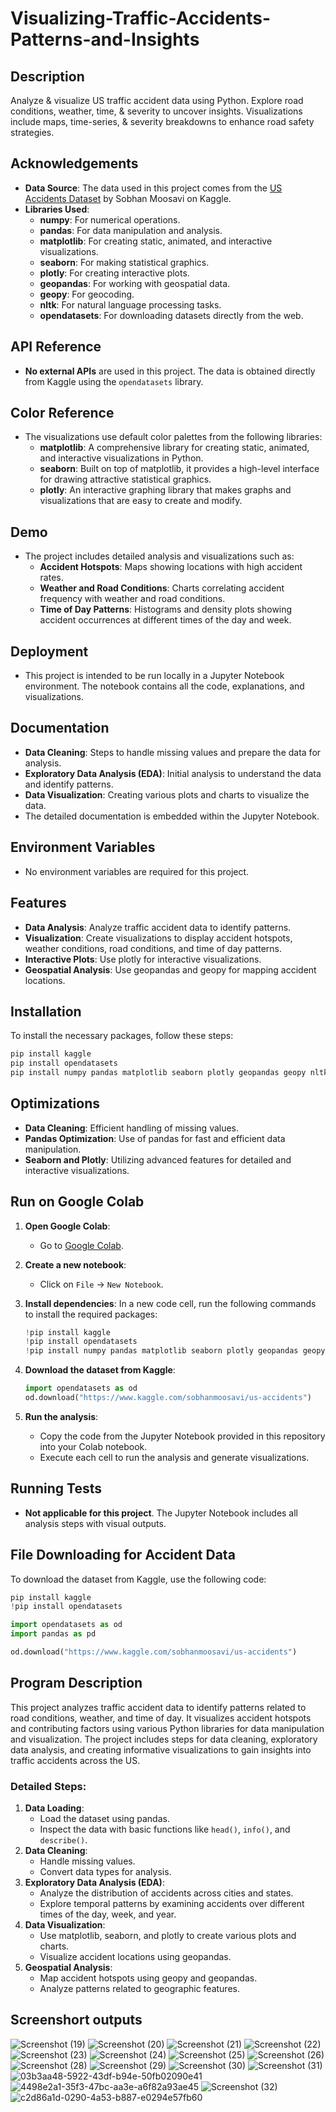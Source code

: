 # Visualizing-Traffic-Accidents-Patterns-and-Insights

## Description
Analyze & visualize US traffic accident data using Python. Explore road conditions, weather, time, & severity to uncover insights. Visualizations include maps, time-series, & severity breakdowns to enhance road safety strategies.

## Acknowledgements
- **Data Source**: The data used in this project comes from the [US Accidents Dataset](https://www.kaggle.com/sobhanmoosavi/us-accidents) by Sobhan Moosavi on Kaggle.
- **Libraries Used**: 
  - **numpy**: For numerical operations.
  - **pandas**: For data manipulation and analysis.
  - **matplotlib**: For creating static, animated, and interactive visualizations.
  - **seaborn**: For making statistical graphics.
  - **plotly**: For creating interactive plots.
  - **geopandas**: For working with geospatial data.
  - **geopy**: For geocoding.
  - **nltk**: For natural language processing tasks.
  - **opendatasets**: For downloading datasets directly from the web.

## API Reference
- **No external APIs** are used in this project. The data is obtained directly from Kaggle using the `opendatasets` library.

## Color Reference
- The visualizations use default color palettes from the following libraries:
  - **matplotlib**: A comprehensive library for creating static, animated, and interactive visualizations in Python.
  - **seaborn**: Built on top of matplotlib, it provides a high-level interface for drawing attractive statistical graphics.
  - **plotly**: An interactive graphing library that makes graphs and visualizations that are easy to create and modify.

## Demo
- The project includes detailed analysis and visualizations such as:
  - **Accident Hotspots**: Maps showing locations with high accident rates.
  - **Weather and Road Conditions**: Charts correlating accident frequency with weather and road conditions.
  - **Time of Day Patterns**: Histograms and density plots showing accident occurrences at different times of the day and week.

## Deployment
- This project is intended to be run locally in a Jupyter Notebook environment. The notebook contains all the code, explanations, and visualizations.

## Documentation
- **Data Cleaning**: Steps to handle missing values and prepare the data for analysis.
- **Exploratory Data Analysis (EDA)**: Initial analysis to understand the data and identify patterns.
- **Data Visualization**: Creating various plots and charts to visualize the data.
- The detailed documentation is embedded within the Jupyter Notebook.

## Environment Variables
- No environment variables are required for this project.

## Features
- **Data Analysis**: Analyze traffic accident data to identify patterns.
- **Visualization**: Create visualizations to display accident hotspots, weather conditions, road conditions, and time of day patterns.
- **Interactive Plots**: Use plotly for interactive visualizations.
- **Geospatial Analysis**: Use geopandas and geopy for mapping accident locations.

## Installation
To install the necessary packages, follow these steps:
```bash
pip install kaggle
pip install opendatasets
pip install numpy pandas matplotlib seaborn plotly geopandas geopy nltk missingno
```

## Optimizations
- **Data Cleaning**: Efficient handling of missing values.
- **Pandas Optimization**: Use of pandas for fast and efficient data manipulation.
- **Seaborn and Plotly**: Utilizing advanced features for detailed and interactive visualizations.

## Run on Google Colab
1. **Open Google Colab**:
    - Go to [Google Colab](https://colab.research.google.com/).

2. **Create a new notebook**:
    - Click on `File` -> `New Notebook`.

3. **Install dependencies**:
    In a new code cell, run the following commands to install the required packages:
    ```python
    !pip install kaggle
    !pip install opendatasets
    !pip install numpy pandas matplotlib seaborn plotly geopandas geopy nltk missingno
    ```

4. **Download the dataset from Kaggle**:
    ```python
    import opendatasets as od
    od.download("https://www.kaggle.com/sobhanmoosavi/us-accidents")
    ```

5. **Run the analysis**:
    - Copy the code from the Jupyter Notebook provided in this repository into your Colab notebook.
    - Execute each cell to run the analysis and generate visualizations.

## Running Tests
- **Not applicable for this project**. The Jupyter Notebook includes all analysis steps with visual outputs.

## File Downloading for Accident Data
To download the dataset from Kaggle, use the following code:
```python
pip install kaggle
!pip install opendatasets

import opendatasets as od
import pandas as pd

od.download("https://www.kaggle.com/sobhanmoosavi/us-accidents")
```

## Program Description
This project analyzes traffic accident data to identify patterns related to road conditions, weather, and time of day. It visualizes accident hotspots and contributing factors using various Python libraries for data manipulation and visualization. The project includes steps for data cleaning, exploratory data analysis, and creating informative visualizations to gain insights into traffic accidents across the US.

### Detailed Steps:
1. **Data Loading**:
   - Load the dataset using pandas.
   - Inspect the data with basic functions like `head()`, `info()`, and `describe()`.
2. **Data Cleaning**:
   - Handle missing values.
   - Convert data types for analysis.
3. **Exploratory Data Analysis (EDA)**:
   - Analyze the distribution of accidents across cities and states.
   - Explore temporal patterns by examining accidents over different times of the day, week, and year.
4. **Data Visualization**:
   - Use matplotlib, seaborn, and plotly to create various plots and charts.
   - Visualize accident locations using geopandas.
5. **Geospatial Analysis**:
   - Map accident hotspots using geopy and geopandas.
   - Analyze patterns related to geographic features.
## Screenshort outputs 
![Screenshot (19)](https://github.com/KartikyeThakur/Visualizing-Traffic-Accidents-Patterns-and-Insights/assets/172358250/2642a5cc-c152-4977-b8c6-7285d3ba1923)
![Screenshot (20)](https://github.com/KartikyeThakur/Visualizing-Traffic-Accidents-Patterns-and-Insights/assets/172358250/a25256c4-01ac-4505-9758-b92433a7510e)
![Screenshot (21)](https://github.com/KartikyeThakur/Visualizing-Traffic-Accidents-Patterns-and-Insights/assets/172358250/17dd2cfa-2239-4374-a90f-5917b08b6f07)
![Screenshot (22)](https://github.com/KartikyeThakur/Visualizing-Traffic-Accidents-Patterns-and-Insights/assets/172358250/8c3768db-6366-4c6e-8b33-bb3182e23293)
![Screenshot (23)](https://github.com/KartikyeThakur/Visualizing-Traffic-Accidents-Patterns-and-Insights/assets/172358250/7e8b1b79-1fde-4596-a34b-0412a515243b)
![Screenshot (24)](https://github.com/KartikyeThakur/Visualizing-Traffic-Accidents-Patterns-and-Insights/assets/172358250/745518ee-9b73-4cef-8733-a85aff904d0a)
![Screenshot (25)](https://github.com/KartikyeThakur/Visualizing-Traffic-Accidents-Patterns-and-Insights/assets/172358250/fbe55975-bebf-4bc9-b017-8b67d46579d2)
![Screenshot (26)](https://github.com/KartikyeThakur/Visualizing-Traffic-Accidents-Patterns-and-Insights/assets/172358250/4e0395bf-a2ba-461b-8186-994a0aeb93a4)
![Screenshot (28)](https://github.com/KartikyeThakur/Visualizing-Traffic-Accidents-Patterns-and-Insights/assets/172358250/49f7547e-7b7e-4293-b8e2-2e6255de8dd9)
![Screenshot (29)](https://github.com/KartikyeThakur/Visualizing-Traffic-Accidents-Patterns-and-Insights/assets/172358250/c34c35d7-3a53-42ae-833f-4166cd6d3b5e)
![Screenshot (30)](https://github.com/KartikyeThakur/Visualizing-Traffic-Accidents-Patterns-and-Insights/assets/172358250/8aaf8057-3483-4dd3-b85e-fd6c0c37dbd5)
![Screenshot (31)](https://github.com/KartikyeThakur/Visualizing-Traffic-Accidents-Patterns-and-Insights/assets/172358250/4f79d97e-98ec-4e5b-ae52-c4467ce0aabe)
![03b3aa48-5922-43df-b94e-50fb02090e41](https://github.com/KartikyeThakur/Visualizing-Traffic-Accidents-Patterns-and-Insights/assets/172358250/2abd233e-c703-4471-8c0a-40b305fdc003)
![4498e2a1-35f3-47bc-aa3e-a6f82a93ae45](https://github.com/KartikyeThakur/Visualizing-Traffic-Accidents-Patterns-and-Insights/assets/172358250/33686631-7f19-428a-9ed6-0501a8d74ad8)
![Screenshot (32)](https://github.com/KartikyeThakur/Visualizing-Traffic-Accidents-Patterns-and-Insights/assets/172358250/28f89207-2bb2-4cc6-9308-36c72be04df0)
![c2d86a1d-0290-4a53-b887-e0294e57fb60](https://github.com/KartikyeThakur/Visualizing-Traffic-Accidents-Patterns-and-Insights/assets/172358250/32185e99-9ce7-4077-8057-e12ae61c5254)

